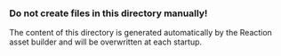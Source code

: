 ### Do not create files in this directory manually!

The content of this directory is generated automatically by the
Reaction asset builder and will be overwritten at each startup.
